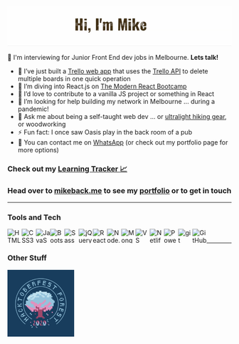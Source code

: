 
<img alt="Banner image with cutout text and outdoor icons in background: Hello I'm Mike." src="banner.gif">

👋 I'm interviewing for Junior Front End dev jobs in Melbourne. **Lets talk!**<br>

- 🔭 I’ve just built a [Trello web app](https://github.com/MakeItBack/Trello-Delete-App) that uses the [Trello API](https://developer.atlassian.com/cloud/trello/guides/rest-api/api-introduction/) to delete multiple boards in one quick operation
- 🌱 I’m diving into React.js on [The Modern React Bootcamp][Bootcamp]
- 👯 I’d love to contribute to a vanilla JS project or something in React
- 🤔 I’m looking for help building my network in Melbourne ... during a pandemic!
- 💬 Ask me about being a self-taught web dev ... or [ultralight hiking gear](https://www.lighterfasterhire.com.au), or woodworking
- ⚡ Fun fact: I once saw Oasis play in the back room of a pub
- :mega: You can contact me on [WhatsApp](https://wa.me/61438651533) (or check out my portfolio page for more options)

### Check out my [Learning Tracker :chart_with_upwards_trend:][tracker] 
### Head over to [mikeback.me][website] to see my [portfolio][website] or to get in touch

___

### Tools and Tech

[<img align="left" height="32" width="32" alt="HTML5" src="https://cdn.jsdelivr.net/npm/simple-icons@v3/icons/html5.svg" />][website]
[<img align="left" height="32" width="32" alt="CSS3" src="https://cdn.jsdelivr.net/npm/simple-icons@v3/icons/css3.svg" />][website]
[<img align="left" height="32" width="32" alt="JavaScript" src="https://cdn.jsdelivr.net/npm/simple-icons@v3/icons/javascript.svg" />][website]
[<img align="left" height="32" width="32" alt="Bootstrap" src="https://cdn.jsdelivr.net/npm/simple-icons@v3/icons/bootstrap.svg" />][website]
[<img align="left" height="32" width="32" alt="Sass" src="https://cdn.jsdelivr.net/npm/simple-icons@v3/icons/sass.svg" />][website]
[<img align="left" height="32" width="32" alt="jQuery" src="https://cdn.jsdelivr.net/npm/simple-icons@v3/icons/jquery.svg" />][website]
[<img align="left" height="32" width="32" alt="React" src="https://cdn.jsdelivr.net/npm/simple-icons@v3/icons/react.svg" />][website]
[<img align="left" height="32" width="32" alt="Node.js" src="https://cdn.jsdelivr.net/npm/simple-icons@v3/icons/node-dot-js.svg" />][website]
[<img align="left" height="32" width="32" alt="Mongodb" src="https://cdn.jsdelivr.net/npm/simple-icons@v3/icons/mongodb.svg" />][website]
[<img align="left" height="32" width="32" alt="VS Code" src="https://cdn.jsdelivr.net/npm/simple-icons@v3/icons/visualstudiocode.svg" />][website]
[<img align="left" height="32" width="32" alt="Netlify" src="https://cdn.jsdelivr.net/npm/simple-icons@v3/icons/netlify.svg" />][website]
[<img align="left" height="32" width="32" alt="Powershell" src="https://cdn.jsdelivr.net/npm/simple-icons@v3/icons/powershell.svg" />][website]
[<img align="left" height="32" width="32" alt="git" src="https://cdn.jsdelivr.net/npm/simple-icons@v3/icons/git.svg" />][website]
[<img align="left" height="32" width="32" alt="GitHub" src="https://cdn.jsdelivr.net/npm/simple-icons@v3/icons/github.svg" />][website]<br>

___

### Other Stuff

[<img align="left" height="150" width="150" alt="Hacktoberfest 2020 Forest badge" src="Tree Badge.png" />][hacktoberfest]<br>

[tracker]: https://github.com/MakeItBack/Learning-Tracker
[website]: https://www.mikeback.me
[hacktoberfest]: https://hacktoberfest.digitalocean.com/
[Bootcamp]: https://www.udemy.com/course/modern-react-bootcamp/

